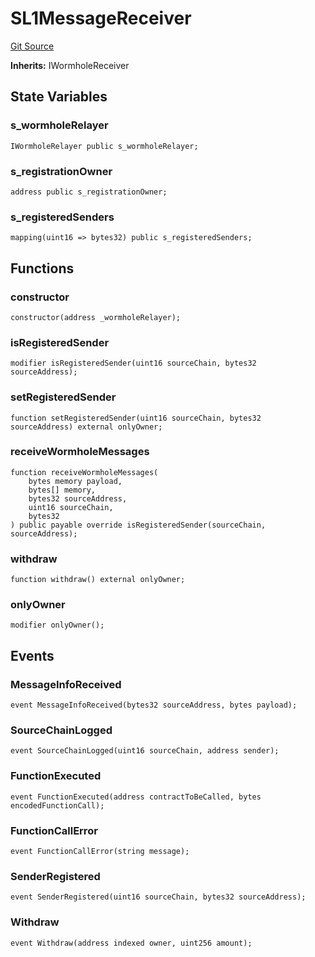 # SL1MessageReceiver
[Git Source](https://github.com-smastropiero/SherryLabs/sherry-contracts/blob/7488ae397dbcaa4df700f0dbbfff7f6537916c5a/contracts/wormhole/SL1MessageReceiver.sol)

**Inherits:**
IWormholeReceiver


## State Variables
### s_wormholeRelayer

```solidity
IWormholeRelayer public s_wormholeRelayer;
```


### s_registrationOwner

```solidity
address public s_registrationOwner;
```


### s_registeredSenders

```solidity
mapping(uint16 => bytes32) public s_registeredSenders;
```


## Functions
### constructor


```solidity
constructor(address _wormholeRelayer);
```

### isRegisteredSender


```solidity
modifier isRegisteredSender(uint16 sourceChain, bytes32 sourceAddress);
```

### setRegisteredSender


```solidity
function setRegisteredSender(uint16 sourceChain, bytes32 sourceAddress) external onlyOwner;
```

### receiveWormholeMessages


```solidity
function receiveWormholeMessages(
    bytes memory payload,
    bytes[] memory,
    bytes32 sourceAddress,
    uint16 sourceChain,
    bytes32
) public payable override isRegisteredSender(sourceChain, sourceAddress);
```

### withdraw


```solidity
function withdraw() external onlyOwner;
```

### onlyOwner


```solidity
modifier onlyOwner();
```

## Events
### MessageInfoReceived

```solidity
event MessageInfoReceived(bytes32 sourceAddress, bytes payload);
```

### SourceChainLogged

```solidity
event SourceChainLogged(uint16 sourceChain, address sender);
```

### FunctionExecuted

```solidity
event FunctionExecuted(address contractToBeCalled, bytes encodedFunctionCall);
```

### FunctionCallError

```solidity
event FunctionCallError(string message);
```

### SenderRegistered

```solidity
event SenderRegistered(uint16 sourceChain, bytes32 sourceAddress);
```

### Withdraw

```solidity
event Withdraw(address indexed owner, uint256 amount);
```

